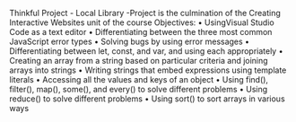 Thinkful Project - Local Library
-Project is the culmination of the Creating Interactive Websites unit of the course
Objectives:
	• UsingVisual Studio Code as a text editor
	• Differentiating between the three most common JavaScript error types
	• Solving bugs by using error messages
	• Differentiating between let, const, and var, and using each appropriately
	• Creating an array from a string based on particular criteria and joining arrays into strings
	• Writing strings that embed expressions using template literals
	• Accessing all the values and keys of an object
	• Using find(), filter(), map(), some(), and every() to solve different problems
	• Using reduce() to solve different problems
    • Using sort() to sort arrays in various ways